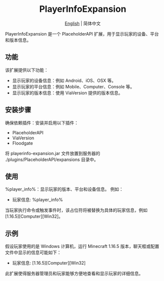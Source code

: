 <div align="center">
    <h1>PlayerInfoExpansion</h1>
</div>

<p align="center">
    <a href="/README.md">English</a> |
    简体中文
</p>

PlayerInfoExpansion 是一个 PlaceholderAPI 扩展，用于显示玩家的设备、平台和版本信息。

## 功能

该扩展提供以下功能：

- 显示玩家的设备信息：例如 Android、iOS、OSX 等。
- 显示玩家的平台信息：例如 Mobile、Computer、Console 等。
- 显示玩家的版本信息：使用 ViaVersion 提供的版本信息。

## 安装步骤

确保依赖插件：安装并启用以下插件：

- PlaceholderAPI
- ViaVersion
- Floodgate

将 playerinfo-expansion.jar 文件放置到服务器的 ./plugins/PlaceholderAPI/expansions 目录中。

## 使用

%player_info%：显示玩家的版本、平台和设备信息。
例如：

-  玩家信息: %player_info%

当玩家执行命令或触发事件时，该占位符将被替换为具体的玩家信息，例如 [1.16.5][Computer][Win32]。

## 示例

假设玩家使用的是 Windows 计算机，运行 Minecraft 1.16.5 版本，聊天框或配置文件中显示的信息可能如下：

- 玩家信息: [1.16.5][Computer][Win32]

此扩展使得服务器管理员和玩家能够方便地查看和显示玩家的详细信息。
